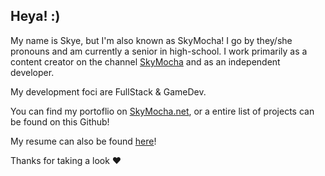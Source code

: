## Heya! :)

My name is Skye, but I'm also known as SkyMocha! I go by they/she pronouns and am currently a senior in high-school. I work primarily as a content creator on the channel [SkyMocha](https://www.youtube.com/c/NickStudiosCode) and as an independent developer. 

My development foci are FullStack & GameDev.

You can find my portoflio on [SkyMocha.net](https://www.skymocha.net/Projects/), or a entire list of projects can be found on this Github!

My resume can also be found [here](https://www.skymocha.net/resume.pdf)!

Thanks for taking a look ♥️
